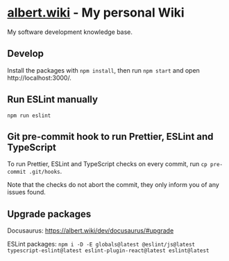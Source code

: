 # [albert.wiki](https://albert.wiki) - My personal Wiki

My software development knowledge base.

## Develop

Install the packages with `npm install`, then run `npm start` and open http://localhost:3000/.

## Run ESLint manually

```shell
npm run eslint
```

## Git pre-commit hook to run Prettier, ESLint and TypeScript

To run Prettier, ESLint and TypeScript checks on every commit, run `cp pre-commit .git/hooks`.

Note that the checks do not abort the commit, they only inform you of any issues found.

## Upgrade packages

Docusaurus: https://albert.wiki/dev/docusaurus/#upgrade

ESLint packages: `npm i -D -E globals@latest @eslint/js@latest typescript-eslint@latest eslint-plugin-react@latest eslint@latest`
